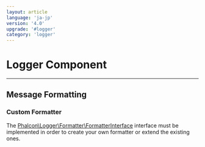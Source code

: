 ```yaml
---
layout: article
language: 'ja-jp'
version: '4.0'
upgrade: '#logger'
category: 'logger'
---
```

# Logger Component

* * *

## Message Formatting

### Custom Formatter

The [Phalcon\Logger\Formatter\FormatterInterface](api/Phalcon_Logger_Formatter_FormatterInterface) interface must be implemented in order to create your own formatter or extend the existing ones.